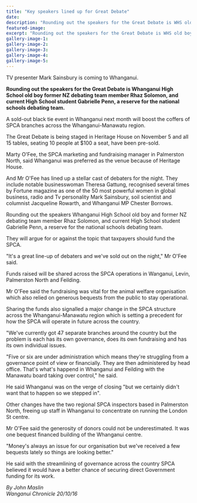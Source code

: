 ```yaml
---
title: "Key speakers lined up for Great Debate"
date: 
description: "Rounding out the speakers for the Great Debate is WHS old boy former NZ debating team member Rhaz Solomon & current High School student Gabrielle Penn, a reserve for the national schools debating team"
featured-image: 
excerpt: "Rounding out the speakers for the Great Debate is WHS old boy former NZ debating team member Rhaz Solomon & current High School student Gabrielle Penn, a reserve for the national schools debating team"
gallery-image-1: 
gallery-image-2: 
gallery-image-3: 
gallery-image-4: 
gallery-image-5: 
---
```


<p>TV presenter Mark Sainsbury is coming to Whanganui.</p>
<p><strong>Rounding out the speakers for the Great Debate is Whanganui High School old boy former NZ debating team member Rhaz Solomon, and current High School student Gabrielle Penn, a reserve for the national schools debating team.</strong></p>
<p>A sold-out black tie event in Whanganui next month will boost the coffers of SPCA branches across the Whanganui-Manawatu region.</p>
<p>The Great Debate is being staged in Heritage House on November 5 and all 15 tables, seating 10 people at $100 a seat, have been pre-sold.</p>
<p>Marty O'Fee, the SPCA marketing and fundraising manager in Palmerston North, said Whanganui was preferred as the venue because of Heritage House.</p>
<p>And Mr O'Fee has lined up a stellar cast of debaters for the night. They include notable businesswoman Theresa Gattung, recognised several times by Fortune magazine as one of the 50 most powerful women in global business, radio and Tv personality Mark Sainsbury, soil scientist and columnist Jacqueline Rowarth, and Whanganui MP Chester Borrows.</p>
<p><span>Rounding out the speakers Whanganui High School old boy and former NZ debating team member Rhaz Solomon, and current High School student Gabrielle Penn, a reserve for the national schools debating team.</span></p>
<p>They will argue for or against the topic that taxpayers should fund the SPCA.</p>
<p>"It's a great line-up of debaters and we've sold out on the night," Mr O'Fee said.</p>
<p>Funds raised will be shared across the SPCA operations in Wanganui, Levin, Palmerston North and Feilding.</p>
<p>Mr O'Fee said the fundraising was vital for the animal welfare organisation which also relied on generous bequests from the public to stay operational.</p>
<p>Sharing the funds also signalled a major change in the SPCA structure across the Whanganui-Manawatu region which is setting a precedent for how the SPCA will operate in future across the country.&nbsp;</p>
<p>"We've currently got 47 separate branches around the country but the problem is each has its own governance, does its own fundraising and has its own individual issues.</p>
<p>"Five or six are under administration which means they're struggling from a governance point of view or financially. They are then administered by head office. That's what's happend in Whanganui and Feilding with the Manawatu board taking over control," he said.</p>
<p>He said Whanganui was on the verge of closing "but we certainly didn't want that to happen so we stepped in".</p>
<p>Other changes have the two regional SPCA inspectors based in Palmerston North, freeing up staff in Whanganui to concentrate on running the London St centre.</p>
<p>Mr O'Fee said the generosity of donors could not be underestimated. It was one bequest financed building of the Whanganui centre.</p>
<p>"Money's always an issue for our organisation but we've received a few bequests lately so things are looking better."</p>
<p>He said with the streamlining of governance across the country SPCA believed it would have a better chance of securing direct Government funding for its work.</p>
<p><em>By John Maslin</em><br /><em>Wanganui Chronicle 20/10/16&nbsp;</em></p>


